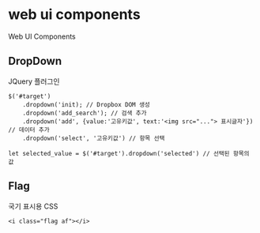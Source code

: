 # web ui components
Web UI Components

## DropDown
JQuery 플러그인

```
$('#target')
    .dropdown('init); // Dropbox DOM 생성
    .dropdown('add_search'); // 검색 추가
    .dropdown('add', {value:'고유키값', text:'<img src="..."> 표시글자'}) // 데이터 추가
    .dropdown('select', '고유키값') // 항목 선택

let selected_value = $('#target').dropdown('selected') // 선택된 항목의 값
```

## Flag 
국기 표시용 CSS

```
<i class="flag af"></i>
```
